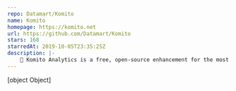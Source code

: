 ```yaml
---
repo: Datamart/Komito
name: Komito
homepage: https://komito.net
url: https://github.com/Datamart/Komito
stars: 168
starredAt: 2019-10-05T23:35:25Z
description: |-
    🔖 Komito Analytics is a free, open-source enhancement for the most popular web analytics software.
---
```


[object Object]
